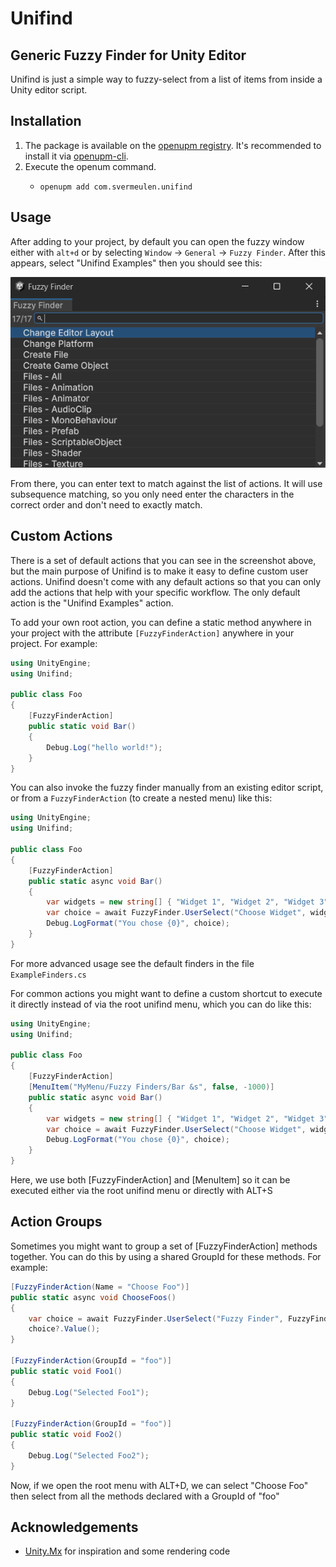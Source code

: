 
# Unifind
 
## Generic Fuzzy Finder for Unity Editor

Unifind is just a simple way to fuzzy-select from a list of items from inside a Unity editor script.

Installation
---

1. The package is available on the [openupm registry](https://openupm.com). It's recommended to install it via [openupm-cli](https://github.com/openupm/openupm-cli).
2. Execute the openum command.
    - ```
      openupm add com.svermeulen.unifind
      ```

Usage
---

After adding to your project, by default you can open the fuzzy window either with `alt+d` or by selecting `Window` -> `General` -> `Fuzzy Finder`.  After this appears, select "Unifind Examples" then you should see this:

<img src="screenshot.png?raw=true" alt="Unifind Screenshot"/>

From there, you can enter text to match against the list of actions.  It will use subsequence matching, so you only need enter the characters in the correct order and don't need to exactly match.

Custom Actions
---

There is a set of default actions that you can see in the screenshot above, but the main purpose of Unifind is to make it easy to define custom user actions.  Unifind doesn't come with any default actions so that you can only add the actions that help with your specific workflow.  The only default action is the "Unifind Examples" action.

To add your own root action, you can define a static method anywhere in your project with the attribute `[FuzzyFinderAction]` anywhere in your project.  For example:

```csharp
using UnityEngine;
using Unifind;

public class Foo
{
    [FuzzyFinderAction]
    public static void Bar()
    {
        Debug.Log("hello world!");
    }
}
```

You can also invoke the fuzzy finder manually from an existing editor script, or from a `FuzzyFinderAction` (to create a nested menu) like this:

```csharp
using UnityEngine;
using Unifind;

public class Foo
{
    [FuzzyFinderAction]
    public static async void Bar()
    {
        var widgets = new string[] { "Widget 1", "Widget 2", "Widget 3" };
        var choice = await FuzzyFinder.UserSelect("Choose Widget", widgets);
        Debug.LogFormat("You chose {0}", choice);
    }
}
```

For more advanced usage see the default finders in the file `ExampleFinders.cs`

For common actions you might want to define a custom shortcut to execute it directly instead of via the root unifind menu, which you can do like this:

```csharp
using UnityEngine;
using Unifind;

public class Foo
{
    [FuzzyFinderAction]
    [MenuItem("MyMenu/Fuzzy Finders/Bar &s", false, -1000)]
    public static async void Bar()
    {
        var widgets = new string[] { "Widget 1", "Widget 2", "Widget 3" };
        var choice = await FuzzyFinder.UserSelect("Choose Widget", widgets);
        Debug.LogFormat("You chose {0}", choice);
    }
}
```

Here, we use both [FuzzyFinderAction] and [MenuItem] so it can be executed either via the root unifind menu or directly with ALT+S

Action Groups
---

Sometimes you might want to group a set of [FuzzyFinderAction] methods together.  You can do this by using a shared GroupId for these methods.  For example:

```csharp
[FuzzyFinderAction(Name = "Choose Foo")]
public static async void ChooseFoos()
{
    var choice = await FuzzyFinder.UserSelect("Fuzzy Finder", FuzzyFinder.GenerateEntriesForGroup("foo"));
    choice?.Value();
}

[FuzzyFinderAction(GroupId = "foo")]
public static void Foo1()
{
    Debug.Log("Selected Foo1");
}

[FuzzyFinderAction(GroupId = "foo")]
public static void Foo2()
{
    Debug.Log("Selected Foo2");
}
```

Now, if we open the root menu with ALT+D, we can select "Choose Foo" then select from all the methods declared with a GroupId of "foo"

Acknowledgements
---

* [Unity.Mx](https://github.com/jcs090218/Unity.Mx) for inspiration and some rendering code


